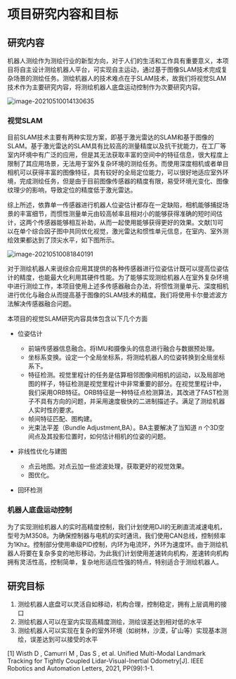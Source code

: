 # 项目研究内容和目标

## 研究内容

机器人测绘作为测绘行业的新型方向，对于人们的生活和工作具有重要意义，本项目将自主设计测绘机器人平台，可实现自主运动，通过基于图像SLAM技术完成复杂场景的测绘任务。测绘机器人的技术难点在于SLAM技术，故我们将视觉SLAM技术作为主要研究内容，将测绘机器人底盘运动控制作为次要研究内容。

![image-20210510014130635](C:\Users\李文昊\Desktop\资料管理\2021大创\立项书\image-20210510014130635.png)

### 视觉SLAM

目前SLAM技术主要有两种实现方案，即基于激光雷达的SLAM和基于图像的SLAM。基于激光雷达的SLAM具有比较高的测量精度以及抗干扰能力，在工厂等室内环境中有广泛的应用，但是其无法获取丰富的空间中的特征信息，很大程度上限制了其应用场景，无法用于室外复杂环境的测绘任务。而使用深度相机或者单目相机可以获得丰富的图像特征，具有较好的全局定位能力，可以很好地适应室外环境，完成测绘任务，但是由于目前图像传感器的精度有限，易受环境光变化、图像纹理少的影响，导致定位的精度低于激光雷达。

综上所述，依靠单一传感器进行机器人位姿估计都存在一定缺陷，相机能够捕捉场景的丰富细节，而惯性测量单元由较高帧率且相对小的能够获得准确的短时间估计，这两个传感器能够相互补助，从而一起使用能够获得更好的效果。文献[1]可以在单个综合因子图中共同优化视觉，激光雷达和惯性单元信息，在室内、室外测绘效果都达到了顶尖水平，如下图所示。

![image-20210510081840191](C:\Users\李文昊\Desktop\资料管理\2021大创\立项书\image-20210510081840191.png)

对于测绘机器人来说综合应用其提供的各种传感器进行位姿估计既可以提高位姿估计的精度，也能最大化利用其硬件性能。为了能够实现测绘机器人在室外复杂环境中进行测绘工作，本项目使用上述多传感器融合办法，将惯性测量单元、深度相机进行优化与融合从而提高基于图像的SLAM技术的精度。我们将使用卡尔曼滤波方法解决传感器融合问题。

本项目的视觉SLAM研究内容具体包含以下几个方面

- 位姿估计

  - 前端传感器信息融合。将IMU和摄像头的信息进行融合与数据预处理。
  - 坐标系变换。设定一个全局坐标系，将测绘机器人的位姿转换到全局坐标系下。
  - 特征检测。视觉里程计的任务是估算相邻图像间相机的运动，以及局部地图的样子，特征检测是视觉里程计中非常重要的部分。在视觉里程计中，我们采用ORB特征。ORB特征是一种特征点检测算法，其改进了FAST检测子不具有方向的问题，并采用速度极快的二进制描述子。满足了测绘机器人实时性的要求。
  - 帧间特征匹配、图构建。
  - 光束法平差（Bundle Adjustment,BA）。BA主要解决了当知道 $n$ 个3D空间点及其投影位置时，如何估计相机的位姿的问题。

- 非线性优化与建图

  - 点云地图。对点云加一些滤波处理，获取更好的视觉效果。
  - 图优化。

- 回环检测

### 机器人底盘运动控制

为了实现测绘机器人的实时高精度控制，我们计划使用DJI的无刷直流减速电机，型号为M3508。为确保控制器与电机的实时通讯，我们使用CAN总线，控制频率为1Khz。控制部分使用串级PID控制，内环为电流环，外环为速度环。由于测绘机器人将要在复杂多变的地形移动，为此我们计划使用差速转向机构，差速转向机构拥有灵活性高，控制简单，复杂地形适应性强的特点，特别适合于测绘机器人。

## 研究目标

1. 测绘机器人底盘可以灵活自如移动，机构合理，控制稳定，拥有上层调用的接口
2. 测绘机器人可以在室内实现高精度测绘，测绘误差达到相对低的水平
3. 测绘机器人可以实现在复杂的室外环境（如树林，沙漠，矿山等）实现基本测绘，误差达到可以接受的水平

[1] Wisth D ,  Camurri M ,  Das S , et al. Unified Multi-Modal Landmark Tracking for Tightly Coupled Lidar-Visual-Inertial Odometry[J]. IEEE Robotics and Automation Letters, 2021, PP(99):1-1.